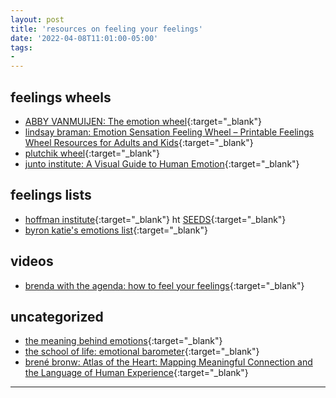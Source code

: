 ```yaml
---
layout: post
title: 'resources on feeling your feelings'
date: '2022-04-08T11:01:00-05:00'
tags:
- 
--- 
```


## feelings wheels

* [ABBY VANMUIJEN: The emotion wheel](https://www.avanmuijen.com/watercolor-emotion-wheel){:target="_blank"}
* [lindsay braman: Emotion Sensation Feeling Wheel – Printable Feelings Wheel Resources for Adults and Kids](https://lindsaybraman.com/sensation-feelings-wheel/){:target="_blank"}
* [plutchik wheel](https://www.healthline.com/health/emotion-wheel#plutchik-wheel){:target="_blank"}
* [junto institute: A Visual Guide to Human Emotion](https://www.visualcapitalist.com/a-visual-guide-to-human-emotion/){:target="_blank"}

## feelings lists

* [hoffman institute](https://www.hoffmaninstitute.org/wp-content/uploads/2021/05/feelingssensations.pdf){:target="_blank"} ht [SEEDS](https://www.seedscrc.org/){:target="_blank"}
* [byron katie's emotions list](https://thework.com/wp-content/uploads/2019/02/Emotions_List_Ltr.pdf){:target="_blank"}

## videos

* [brenda with the agenda: how to feel your feelings](https://www.tiktok.com/@brendawiththeagenda/video/7031302434198785286?utm_campaign=The%20Better%20Humans%20Daily&utm_medium=email&utm_source=Revue%20newsletter){:target="_blank"}

## uncategorized

* [the meaning behind emotions](https://www.instagram.com/p/Cc3YLK_OV7y/){:target="_blank"}
* [the school of life: emotional barometer](https://www.theschooloflife.com/shop/emotional-barometer/){:target="_blank"}
* [brené bronw: Atlas of the Heart: Mapping Meaningful Connection and the Language of Human Experience](https://brenebrown.com/book/atlas-of-the-heart/){:target="_blank"}






---


<!-- hyperlink bank -->


<!-- &#042; = asterisk -->
<!-- &#039; = single quote '-->
